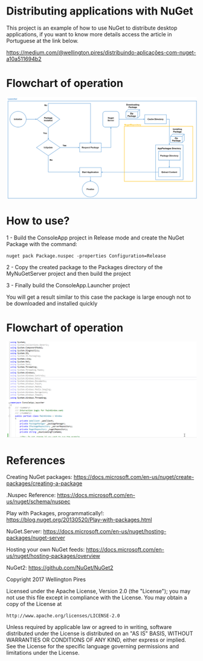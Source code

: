 # Distributing applications with NuGet

This project is an example of how to use NuGet to distribute desktop applications, if you want to know more details access the article in Portuguese at the link below.

https://medium.com/@wellington.pires/distribuindo-aplicações-com-nuget-a10a511694b2


# Flowchart of operation
![alt text](https://raw.githubusercontent.com/xwellingtonx/NugetAutoUpdateExample/master/images/flowChart.png "Flowchart of operation")
 

# How to use?

1 - Build the ConsoleApp project in Release mode and create the NuGet Package with the command:
```
nuget pack Package.nuspec -properties Configuration=Release
```
2 - Copy the created package to the Packages directory of the MyNuGetServer project and then build the project

3 - Finally build the ConsoleApp.Launcher project

You will get a result similar to this case the package is large enough not to be downloaded and installed quickly

# Flowchart of operation
![alt text](https://raw.githubusercontent.com/xwellingtonx/NugetAutoUpdateExample/master/images/launcher.gif "ConsoleApp.Launcher")

# References
Creating NuGet packages: https://docs.microsoft.com/en-us/nuget/create-packages/creating-a-package

.Nuspec Reference: https://docs.microsoft.com/en-us/nuget/schema/nuspec

Play with Packages, programmatically!: https://blog.nuget.org/20130520/Play-with-packages.html

NuGet.Server: https://docs.microsoft.com/en-us/nuget/hosting-packages/nuget-server

Hosting your own NuGet feeds: https://docs.microsoft.com/en-us/nuget/hosting-packages/overview

NuGet2: https://github.com/NuGet/NuGet2


Copyright 2017 Wellington Pires

Licensed under the Apache License, Version 2.0 (the "License");
you may not use this file except in compliance with the License.
You may obtain a copy of the License at

    http://www.apache.org/licenses/LICENSE-2.0

Unless required by applicable law or agreed to in writing, software
distributed under the License is distributed on an "AS IS" BASIS,
WITHOUT WARRANTIES OR CONDITIONS OF ANY KIND, either express or implied.
See the License for the specific language governing permissions and
limitations under the License.
